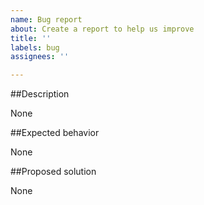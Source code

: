 ```yaml
---
name: Bug report
about: Create a report to help us improve
title: ''
labels: bug
assignees: ''

---
```


##Description

None

##Expected behavior

None

##Proposed solution

None
